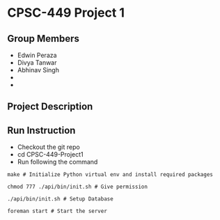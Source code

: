 # CPSC-449 Project 1

## Group Members

- Edwin Peraza
- Divya Tanwar
- Abhinav Singh
-
-

## Project Description

## Run Instruction
- Checkout the git repo
- cd CPSC-449-Project1
- Run following the command

```
make # Initialize Python virtual env and install required packages

chmod 777 ./api/bin/init.sh # Give permission

./api/bin/init.sh # Setup Database

foreman start # Start the server
```

